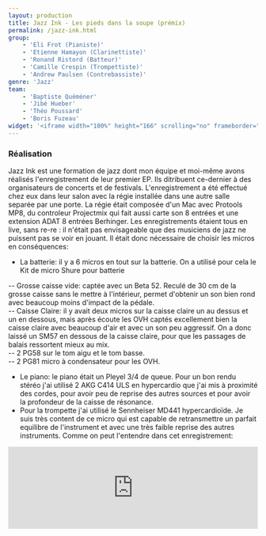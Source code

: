 ```yaml
---
layout: production
title: Jazz Ink - Les pieds dans la soupe (prémix)
permalink: /jazz-ink.html
group:
    - 'Eli Frot (Pianiste)'
    - 'Etienne Hamayon (Clarinettiste)'
    - 'Ronand Ristord (Batteur)'
    - 'Camille Crespin (Trompettiste)'
    - 'Andrew Paulsen (Contrebassiste)'
genre: 'Jazz'
team:
    - 'Baptiste Quéméner'
    - 'Jibé Hueber'
    - 'Théo Poussard'
    - 'Boris Fuzeau'
widget: '<iframe width="100%" height="166" scrolling="no" frameborder="no" src="https://w.soundcloud.com/player/?url=http%3A%2F%2Fapi.soundcloud.com%2Ftracks%2F80367314&amp;color=ff6600&amp;auto_play=false&amp;show_artwork=false"></iframe>'
---
```


### Réalisation

Jazz Ink est une formation de jazz dont mon équipe et moi-même avons réalisés l'enregistrement de leur premier EP. Ils ditribuent ce-dernier à des organisateurs de concerts et de festivals. L'enregistrement a été effectué chez eux dans leur salon avec la régie installée dans une autre salle separée par une porte.
La régie était composée d'un Mac avec Protools MP8, du controleur Projectmix qui fait aussi carte son 8 entrées et une extension ADAT 8 entrées Berhinger.
Les enregistrements étaient tous en live, sans re-re : il n'était pas envisageable que des musiciens de jazz ne puissent pas se voir en jouant. Il était donc nécessaire de choisir les micros en conséquences:

- La batterie: il y a 6 micros en tout sur la batterie. On a utilisé pour cela le Kit de micro Shure pour batterie

-- Grosse caisse vide: captée avec un Beta 52. Reculé de 30 cm de la grosse caisse sans le mettre à l'intérieur, permet d'obtenir un son bien rond avec beaucoup moins d'impact de la pédale.   
-- Caisse Claire: il y avait deux micros sur la caisse claire un au dessus et un en dessous, mais après écoute les OVH captés excellement bien la caisse claire avec beaucoup d'air et avec un son peu aggressif. On a donc laissé un SM57 en dessous de la caisse claire, pour que les passages de balais ressortent mieux au mix.   
-- 2 PG58 sur le tom aigu et le tom basse.    
-- 2 PG81 micro à condensateur pour les OVH.   
   
- Le piano: le piano était un Pleyel 3/4 de queue. Pour un bon rendu stéréo j'ai utilisé 2 AKG C414 ULS en hypercardio que j'ai mis à proximité des cordes, pour avoir peu de reprise des autres sources et pour avoir la profondeur de la caisse de résonance.   
- Pour la trompette j'ai utilisé le Sennheiser MD441 hypercardioïde. Je suis très content de ce micro qui est capable de retransmettre un parfait equilibre de l'instrument et avec une très faible reprise des autres instruments. Comme on peut l'entendre dans cet enregistrement:   
<iframe width="100%" height="166" scrolling="no" frameborder="no" src="https://w.soundcloud.com/player/?url=http%3A%2F%2Fapi.soundcloud.com%2Ftracks%2F81817385%3Fsecret_token%3Ds-OSnuG&amp;color=ff6600&amp;auto_play=false&amp;show_artwork=false"></iframe>





